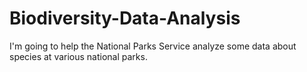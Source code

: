 # Biodiversity-Data-Analysis
I'm going to help the National Parks Service analyze some data about species at various national parks.
